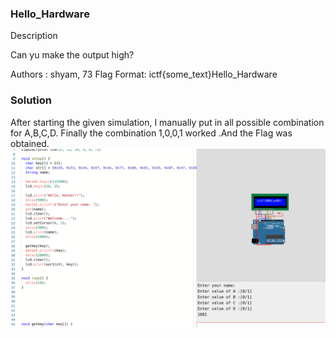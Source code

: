### Hello_Hardware
Description

Can yu make the output high?

Authors : shyam, 73
Flag Format:
ictf{some_text}Hello_Hardware

### Solution
After starting the given simulation, I manually put in all possible combination for A,B,C,D.
Finally the combination 1,0,0,1 worked .And the Flag was obtained.
![alttext](./Hello_Hardware/hellohardware2.png)
